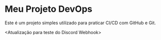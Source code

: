 ﻿# Meu Projeto DevOps

Este é um projeto simples utilizado para praticar CI/CD com GitHub e Git.

<Atualização para teste do Discord Webhook>


